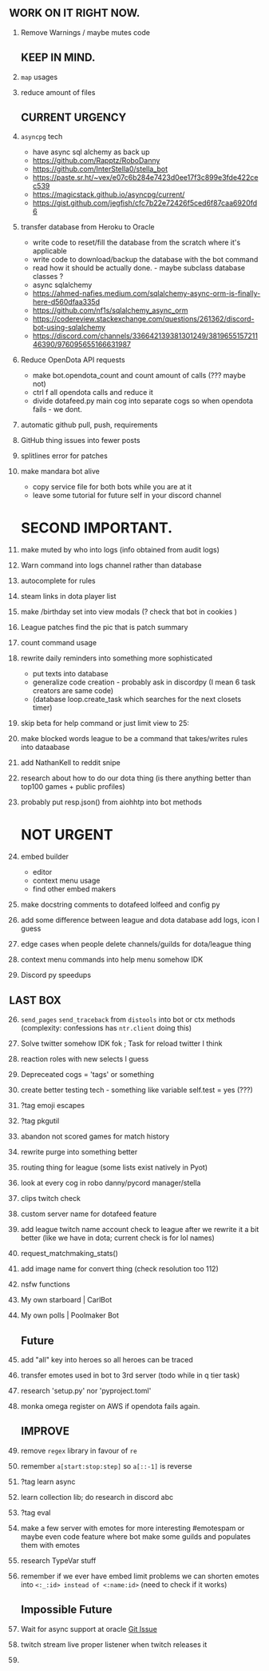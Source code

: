    ## WORK ON IT RIGHT NOW.
1. Remove Warnings / maybe mutes code
   
   ## KEEP IN MIND.
2. `map` usages
3. reduce amount of files

   ## CURRENT URGENCY
0. `asyncpg` tech
   * have async sql alchemy as back up
   * https://github.com/Rapptz/RoboDanny
   * https://github.com/InterStella0/stella_bot
   * https://paste.sr.ht/~vex/e07c6b284e7423d0ee17f3c899e3fde422cec539
   * https://magicstack.github.io/asyncpg/current/
   * https://gist.github.com/jegfish/cfc7b22e72426f5ced6f87caa6920fd6
2. transfer database from Heroku to Oracle
   * write code to reset/fill the database from the scratch where it's applicable
   * write code to download/backup the database with the bot command
   * read how it should be actually done.  - maybe subclass database classes ?
   * async sqlalchemy
   * https://ahmed-nafies.medium.com/sqlalchemy-async-orm-is-finally-here-d560dfaa335d
   * https://github.com/nf1s/sqlalchemy_async_orm
   * https://codereview.stackexchange.com/questions/261362/discord-bot-using-sqlalchemy
   * https://discord.com/channels/336642139381301249/381965515721146390/976095655166631987
2. Reduce OpenDota API requests 
   * make bot.opendota_count and count amount of calls (??? maybe not) 
   * ctrl f all opendota calls and reduce it
   * divide dotafeed.py main cog into separate cogs so when opendota fails - we dont.
3. automatic github pull, push, requirements
4. GitHub thing issues into fewer posts
5. splitlines error for patches
6. make mandara bot alive
    * copy service file for both bots while you are at it
    * leave some tutorial for future self in your discord channel

   # SECOND IMPORTANT.
8. make muted by who into logs (info obtained from audit logs)
2. Warn command into logs channel rather than database
3. autocomplete for rules
4. steam links in dota player list
3. make /birthday set into view modals (? check that bot in cookies )
4. League patches find the pic that is patch summary
5. count command usage
6. rewrite daily reminders into something more sophisticated 
   * put texts into database
   * generalize code creation - probably ask in discordpy (I mean 6 task creators are same code)
   * (database loop.create_task which searches for the next closets timer)
25. skip beta for help command or just limit view to 25:
3. make blocked words league to be a command that takes/writes rules into dataabase
4. add NathanKell to reddit snipe
4. research about how to do our dota thing (is there anything better than top100 games + public profiles)
9. probably put resp.json() from aiohhtp into bot methods

   # NOT URGENT
20. embed builder
    * editor 
    * context menu usage 
    * find other embed makers
18. make docstring comments to dotafeed lolfeed and config py
3. add some difference between league and dota database add logs, icon I guess
4. edge cases when people delete channels/guilds for dota/league thing
11. context menu commands into help menu somehow IDK
12. Discord py speedups

   ## LAST BOX
26. `send_pages` `send_traceback` from `distools` into bot or ctx methods (complexity: confessions has `ntr.client` doing this)
2. Solve twitter somehow IDK fok ; Task for reload twitter I think 
3. reaction roles with new selects I guess
26. Depreceated cogs = 'tags' or something
29. create better testing tech - something like variable self.test = yes (???)
1. ?tag emoji escapes 
2. ?tag pkgutil
8. abandon not scored games for match history
7. rewrite purge into something better
1. routing thing for league (some lists exist natively in Pyot)
6. look at every cog in robo danny/pycord manager/stella
12. clips twitch check 
1. custom server name for dotafeed feature
2. add league twitch name account check to league after we rewrite it a bit better (like we have in dota; current check is for lol names)
4. request_matchmaking_stats()
2. add image name for convert thing (check resolution too 112)
1. nsfw functions
1. My own starboard | CarlBot 
2. My own polls | Poolmaker Bot

   ## Future
2. add "all" key into heroes so all heroes can be traced
3. transfer emotes used in bot to 3rd server (todo while in q tier task)
4. research 'setup.py' nor 'pyproject.toml'
5. monka omega register on AWS if opendota fails again.

   ## IMPROVE
50. remove `regex` library in favour of `re`
3. remember `a[start:stop:step]` so `a[::-1]` is reverse
4. ?tag learn async
5. learn collection lib; do research in discord abc
6. ?tag eval
7. make a few server with emotes for more interesting #emotespam or maybe even code feature where bot make some guilds and populates them with emotes
8. research TypeVar stuff
9. remember if we ever have embed limit problems we can shorten emotes into `<:_:id> instead of <:name:id>` (need to check if it works)

   ## Impossible Future 
1. Wait for async support at oracle [Git Issue](https://github.com/oracle/python-oracledb/issues/6) 
2. twitch stream live proper listener when twitch releases it
3. 